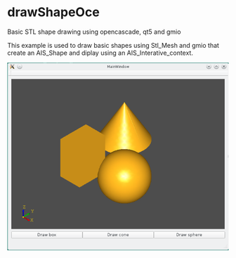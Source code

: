 # drawShapeOce
Basic STL shape drawing using opencascade, qt5 and gmio

This example is used to draw basic shapes using Stl_Mesh and gmio that create
an AIS_Shape and diplay using an AIS_Interative_context.  

![alt tag](https://github.com/Felipeasg/drawShapeOce/blob/master/shapesinmainwindow.png)

